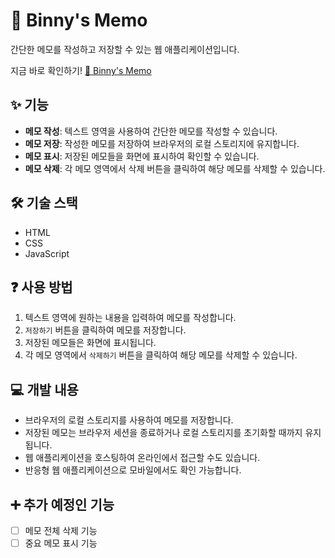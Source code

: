 # 📝 Binny's Memo

간단한 메모를 작성하고 저장할 수 있는 웹 애플리케이션입니다.

지금 바로 확인하기! [📝 Binny's Memo](https://jsunbin.github.io/binnysMemo/
)
## ✨ 기능

- **메모 작성**: 텍스트 영역을 사용하여 간단한 메모를 작성할 수 있습니다.
- **메모 저장**: 작성한 메모를 저장하여 브라우저의 로컬 스토리지에 유지합니다.
- **메모 표시**: 저장된 메모들을 화면에 표시하여 확인할 수 있습니다.
- **메모 삭제**: 각 메모 영역에서 삭제 버튼을 클릭하여 해당 메모를 삭제할 수 있습니다.

## 🛠️ 기술 스택

- HTML
- CSS
- JavaScript

## ❓ 사용 방법

1. 텍스트 영역에 원하는 내용을 입력하여 메모를 작성합니다.
2. `저장하기` 버튼을 클릭하여 메모를 저장합니다.
3. 저장된 메모들은 화면에 표시됩니다.
4. 각 메모 영역에서 `삭제하기` 버튼을 클릭하여 해당 메모를 삭제할 수 있습니다.

## 💻 개발 내용

- 브라우저의 로컬 스토리지를 사용하여 메모를 저장합니다.
- 저장된 메모는 브라우저 세션을 종료하거나 로컬 스토리지를 초기화할 때까지 유지됩니다.
- 웹 애플리케이션을 호스팅하여 온라인에서 접근할 수도 있습니다.
- 반응형 웹 애플리케이션으로 모바일에서도 확인 가능합니다.

## ➕ 추가 예정인 기능
- [ ] 메모 전체 삭제 기능
- [ ] 중요 메모 표시 기능
